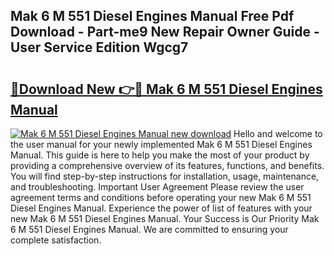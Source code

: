 ## Mak 6 M 551 Diesel Engines Manual Free Pdf Download - Part-me9 New Repair Owner Guide - User Service Edition Wgcg7

# <h2><a href="http://bc49274.oget.top/?id=Mak+6+M+551+Diesel+Engines+Manual">🔗Download New 👉🔴 Mak 6 M 551 Diesel Engines Manual</a></h2>

[![Mak 6 M 551 Diesel Engines Manual new download](https://i.imgur.com/5g1atiW.png)](http://bc49274.oget.top/?id=Mak+6+M+551+Diesel+Engines+Manual)
Hello and welcome to the user manual for your newly implemented Mak 6 M 551 Diesel Engines Manual. This guide is here to help you make the most of your product by providing a comprehensive overview of its features, functions, and benefits. You will find step-by-step instructions for installation, usage, maintenance, and troubleshooting. Important User Agreement Please review the user agreement terms and conditions before operating your new Mak 6 M 551 Diesel Engines Manual. Experience the power of list of features with your new Mak 6 M 551 Diesel Engines Manual. Your Success is Our Priority Mak 6 M 551 Diesel Engines Manual. We are committed to ensuring your complete satisfaction.
